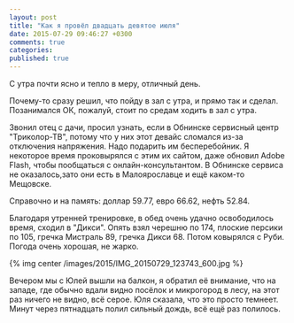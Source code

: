 ```yaml
---
layout: post
title: "Как я провёл двадцать девятое июля"
date: 2015-07-29 09:46:27 +0300
comments: true
categories: 
published: true
---
```

С утра почти ясно и тепло в меру, отличный день.

Почему-то сразу решил, что пойду в зал с утра, и прямо так и сделал. Позанимался ОК, пожалуй, стоит по средам ходить в зал с утра.

Звонил отец с дачи, просил узнать, если в Обнинске сервисный центр "Триколор-ТВ", потому что у них этот девайс сломался из-за отключения напряжения. Надо подарить им бесперебойник. Я некоторое время проковырялся с этим их сайтом, даже обновил Adobe Flash, чтобы пообщаться с онлайн-консультантом. В Обнинске сервиса не оказалось,зато они есть в Малоярославце и ещё каком-то Мещовске.

Справочно и на память: доллар 59.77, евро 66.62, нефть 52.84.

Благодаря утренней тренировке, в обед очень удачно освободилось время, сходил в "Дикси". Опять взял черешню по 174, плоские персики по 105, гречка Мистраль 89, гречка Дикси 68. Потом ковырялся с Руби. Погода очень хорошая, не жарко.

{% img center /images/2015/IMG_20150729_123743_600.jpg %}

Вечером мы с Юлей вышли на балкон, я обратил её внимание, что на западе, где обычно вдали видно посёлок и микрогород в лесу, на этот раз ничего не видно, всё серое. Юля сказала, что это просто темнеет. Минут через пятнадцать полил сильный дождь, всё ещё раз полилось.


